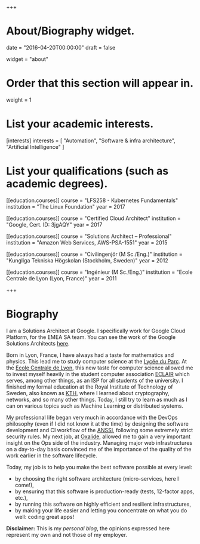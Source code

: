 +++
# About/Biography widget.

date = "2016-04-20T00:00:00"
draft = false

widget = "about"

# Order that this section will appear in.
weight = 1

# List your academic interests.
[interests]
  interests = [
    "Automation",
    "Software & infra architecture",
    "Artificial Intelligence"
  ]

# List your qualifications (such as academic degrees).
[[education.courses]]
  course = "LFS258 - Kubernetes Fundamentals"
  institution = "The Linux Foundation"
  year = 2017

[[education.courses]]
  course = "Certified Cloud Architect"
  institution = "Google, Cert. ID: 3jgAQY"
  year = 2017

[[education.courses]]
  course = "Solutions Architect – Professional"
  institution = "Amazon Web Services, AWS-PSA-1551"
  year = 2015

[[education.courses]]
  course = "Civilingenjör (M Sc./Eng.)"
  institution = "Kungliga Tekniska Högskolan (Stockholm, Sweden)"
  year = 2012

[[education.courses]]
  course = "Ingénieur (M Sc./Eng.)"
  institution = "Ecole Centrale de Lyon (Lyon, France)"
  year = 2011

+++

# Biography

I am a Solutions Architect at Google. I specifically work for Google Cloud Platform, for the EMEA SA team. You can see the work of the Google Solutions Architects [here](https://cloud.google.com/solutions/).

Born in Lyon, France, I have always had a taste for mathematics and physics. This lead me to study computer science at the [Lycée du Parc](https://lyceeduparc.fr/ldp/). At the [Ecole Centrale de Lyon](http://www.ec-lyon.fr/), this new taste for computer science allowed me to invest myself heavily in the student computer association [ECLAIR](http://www.eclair.ec-lyon.fr/) which serves, among other things, as an ISP for all students of the university. I finished my formal education at the Royal Institute of Technology of Sweden, also known as [KTH](http://www.kth.se/en), where I learned about cryptography, networks, and so many other things. Today, I still try to learn as much as I can on various topics such as Machine Learning or distributed systems.

My professional life began very much in accordance with the DevOps philosophy (even if I did not know it at the time) by designing the software development and CI workflow of the [ANSSI](http://www.ssi.gouv.fr/en/), following some extremely strict security rules. My next job, at [Oxalide](https://www.oxalide.com/), allowed me to gain a very important insight on the Ops side of the industry. Managing major web infrastructures on a day-to-day basis convinced me of the importance of the quality of the work earlier in the software lifecycle.

Today, my job is to help you make the best software possible at every level:

 - by choosing the right software architecture (micro-services, here I come!),
 - by ensuring that this software is production-ready (tests, 12-factor apps, etc.),
 - by running this software on highly efficient and resilient infrastructures,
 - by making your life easier and letting you concentrate on what you do well: coding great apps!

**Disclaimer:** This is my _personal blog_, the opinions expressed here represent my own and not those of my employer. 
